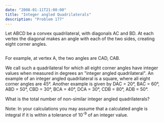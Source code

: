 ```yaml
---
date: "2008-01-11T21:00:00"
title: "Integer angled Quadrilaterals"
description: "Problem 177"
---
```


<p>Let ABCD be a convex quadrilateral, with diagonals AC and BD. At each vertex the diagonal makes an angle with each of the two sides, creating eight corner angles.</p>
<p style="text-align:center;"><img alt="" class="dark_img" src="/images/p177_quad.gif"/></p>
<p>For example, at vertex A, the two angles are CAD, CAB.</p>
<p>We call such a quadrilateral for which all eight corner angles have integer values when measured in degrees an "integer angled quadrilateral". An example of an integer angled quadrilateral is a square, where all eight corner angles are 45°. Another example is given by DAC = 20°, BAC = 60°, ABD = 50°, CBD = 30°, BCA = 40°, DCA = 30°, CDB = 80°, ADB = 50°.</p>
<p>What is the total number of non-similar integer angled quadrilaterals?</p>
<p>Note: In your calculations you may assume that a calculated angle is integral if it is within a tolerance of 10<sup>-9</sup> of an integer value.</p>

